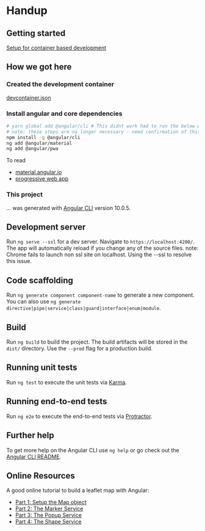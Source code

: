 # Handup

## Getting started

[Setup for container based development](https://code.visualstudio.com/docs/remote/containers-tutorial)

## How we got here

### Created the development container

[devcontainer.json](.devcontainer/devcontainer.json)

### Install angular and core dependencies

```bash
# yarn global add @angular/cli # This didnt work had to run the below with a --force after
# note: these steps are no longer necessary - need confirmation of this from others
npm install -g @angular/cli
ng add @angular/material
ng add @angular/pwa
```

To read

- [material.angular.io](https://material.angular.io/)
- [progressive web app](https://angular.io/guide/service-worker-intro)

### This project

... was generated with [Angular CLI](https://github.com/angular/angular-cli) version 10.0.5.

## Development server

Run `ng serve --ssl` for a dev server. Navigate to `https://localhost:4200/`. The app will automatically reload if you change any of the source files.
note: Chrome fails to launch non ssl site on localhost.   Using the --ssl to resolve this issue.

## Code scaffolding

Run `ng generate component component-name` to generate a new component. You can also use `ng generate directive|pipe|service|class|guard|interface|enum|module`.

## Build

Run `ng build` to build the project. The build artifacts will be stored in the `dist/` directory. Use the `--prod` flag for a production build.

## Running unit tests

Run `ng test` to execute the unit tests via [Karma](https://karma-runner.github.io).

## Running end-to-end tests

Run `ng e2e` to execute the end-to-end tests via [Protractor](http://www.protractortest.org/).

## Further help

To get more help on the Angular CLI use `ng help` or go check out the [Angular CLI README](https://github.com/angular/angular-cli/blob/master/README.md).



## Online Resources

A good online tutorial to build a leaflet map with Angular:
- [Part 1: Setup the Map object](https://www.digitalocean.com/community/tutorials/angular-angular-and-leaflet) 
- [Part 2: The Marker Service](https://www.digitalocean.com/community/tutorials/angular-angular-and-leaflet-marker-service) 
- [Part 3: The Popup Service](https://www.digitalocean.com/community/tutorials/angular-angular-and-leaflet-popup-service) 
- [Part 4: The Shape Service](https://www.digitalocean.com/community/tutorials/angular-angular-and-leaflet-shape-service)
